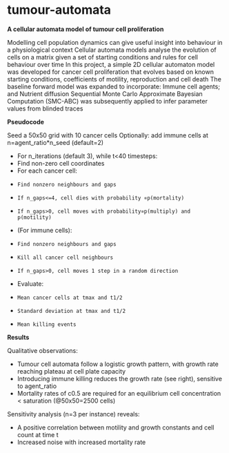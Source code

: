 # tumour-automata
**A cellular automata model of tumour cell proliferation**

Modelling cell population dynamics can give useful insight into behaviour in a physiological context
Cellular automata models analyse the evolution of cells on a matrix given a set of starting conditions and rules for cell behaviour over time
In this project, a simple 2D cellular automaton model was developed for cancer cell proliferation that evolves based on known starting conditions, coefficients of motility, reproduction and cell death
The baseline forward model was expanded to incorporate:
Immune cell agents; and
Nutrient diffusion 
Sequential Monte Carlo Approximate Bayesian Computation (SMC-ABC) was subsequently applied to infer parameter values from blinded traces

**Pseudocode**

Seed a 50x50 grid with 10 cancer cells
Optionally: add immune cells at n=agent_ratio*n_seed (default=2)
- For n_iterations (default 3), while t<40 timesteps:
- Find non-zero cell coordinates
-   For each cancer cell:
-     Find nonzero neighbours and gaps
-     If n_gaps<=4, cell dies with probability ∝p(mortality)
-     If n_gaps>0, cell moves with probability∝p(multiply) and p(motility)
-   (For immune cells):
-     Find nonzero neighbours and gaps
-     Kill all cancer cell neighbours
-     If n_gaps>0, cell moves 1 step in a random direction
-    Evaluate:
-     Mean cancer cells at tmax and t1/2
-     Standard deviation at tmax and t1/2
-     Mean killing events
   
**Results**

Qualitative observations:
- Tumour cell automata  follow a logistic growth pattern, with growth rate reaching  plateau at cell plate capacity 
- Introducing immune killing reduces the growth rate (see right), sensitive to agent_ratio
- Mortality rates of c0.5 are required for an equilibrium cell concentration < saturation (@50x50=2500 cells)

Sensitivity analysis (n=3 per instance) reveals:
- A positive correlation between motility and growth constants and cell count at time t
- Increased noise with increased mortality rate
